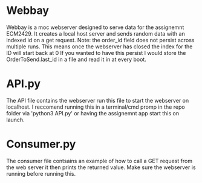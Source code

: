 # Webbay
Webbay is a moc webserver designed to serve data for the assignemnt ECM2429. It creates a local host server and sends random data with an indexed id on a get request.
Note: the order_id field does not persist across multiple runs. This means once the webserver has closed the index for the ID will start back at 0 If you wanted to have this persist I would store the OrderToSend.last_id in a file and read it in at every boot.
# API.py
The API file contains the webserver run this file to start the webserver on localhost. I reccomend running this in a terminal/cmd promp in the repo folder via 'python3 API.py' or having the assignemnt app start this on launch.
# Consumer.py
The consumer file contsains an example of how to call a GET request from the web server it then prints the returned value. Make sure the webserver is running before running this.
